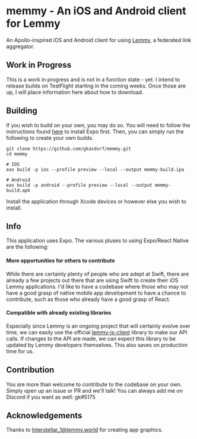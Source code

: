 # memmy - An iOS and Android client for Lemmy

An Apollo-inspired iOS and Android client for using [Lemmy](https://github.com/LemmyNet/lemmy), a federated link aggregator.

## Work in Progress
This is a work in progress and is not in a function state - yet. I intend to release builds on TestFlight starting in
the coming weeks. Once those are up, I will place information here about how to download.

## Building
If you wish to build on your own, you may do so. You will need to follow the instructions found
[here](https://docs.expo.dev/get-started/installation/) to install Expo first. Then, you can simply run the following
to create your own builds.

```shell
git clone https://github.com/gkasdorf/memmy.git
cd memmy

# IOS
eas build -p ios --profile preview --local --output memmy-build.ipa

# Android
eas build -p android --profile preview --local --output memmy-build.apk
```

Install the application through Xcode devices or however else you wish to install.

## Info
This application uses Expo. The various pluses to using Expo/React Native are the following:

#### More opportunities for others to contribute
While there are certainly plenty of people who are adept at Swift,
there are already a few projects out there that are using Swift to create their iOS Lemmy applications. I'd like to
have a codebase where those who may not have a good grasp of native mobile app development to have a chance to contribute,
such as those who already have a good grasp of React.

#### Compatible with already existing libraries
Especially since Lemmy is an ongoing project that will certainly evolve over time, we can easily use the official
[lemmy-js-client](https://github.com/LemmyNet/lemmy-js-client) library to make our API calls. If changes to the API are
made, we can expect this library to be updated by Lemmy developers themselves. This also saves on production time for us.

## Contribution
You are more than welcome to contribute to the codebase on your own. Simply open up an issue or PR and we'll talk! You
can always add me on Discord if you want as well: gk#5175

## Acknowledgements
Thanks to [Interstellar_1@lemmy.world](https://lemmy.world/u/Interstellar_1) for creating app graphics.